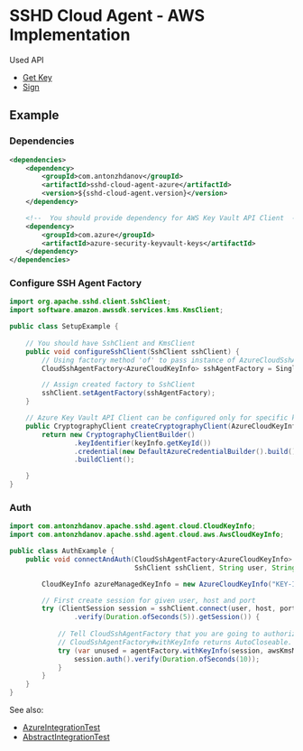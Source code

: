 # SSHD Cloud Agent - AWS Implementation

Used API
* [Get Key](https://learn.microsoft.com/en-us/rest/api/keyvault/keys/get-key/get-key?tabs=HTTP)
* [Sign](https://learn.microsoft.com/en-us/rest/api/keyvault/keys/sign/sign?tabs=HTTP)

## Example

### Dependencies

```xml
<dependencies>
    <dependency>
        <groupId>com.antonzhdanov</groupId>
        <artifactId>sshd-cloud-agent-azure</artifactId>
        <version>${sshd-cloud-agent.version}</version>
    </dependency>

    <!--  You should provide dependency for AWS Key Vault API Client  -->
    <dependency>
        <groupId>com.azure</groupId>
        <artifactId>azure-security-keyvault-keys</artifactId>
    </dependency>
</dependencies>
```

### Configure SSH Agent Factory

```java
import org.apache.sshd.client.SshClient;
import software.amazon.awssdk.services.kms.KmsClient;

public class SetupExample {
    
    // You should have SshClient and KmsClient
    public void configureSshClient(SshClient sshClient) {
        // Using factory method 'of' to pass instance of AzureCloudSshAgentProvider
        CloudSshAgentFactory<AzureCloudKeyInfo> sshAgentFactory = SingleCloudSshAgentFactory.of(new AzureCloudSshAgentProvider(this::createCryptographyClient));

        // Assign created factory to SshClient
        sshClient.setAgentFactory(sshAgentFactory);
    }

    // Azure Key Vault API Client can be configured only for specific key
    public CryptographyClient createCryptographyClient(AzureCloudKeyInfo keyInfo) {
        return new CryptographyClientBuilder()
                .keyIdentifier(keyInfo.getKeyId())
                .credential(new DefaultAzureCredentialBuilder().build())
                .buildClient();

    }
}
```

### Auth

```java
import com.antonzhdanov.apache.sshd.agent.cloud.CloudKeyInfo;
import com.antonzhdanov.apache.sshd.agent.cloud.aws.AwsCloudKeyInfo;

public class AuthExample {
    public void connectAndAuth(CloudSshAgentFactory<AzureCloudKeyInfo> agentFactory,
                               SshClient sshClient, String user, String host, int port) {

        CloudKeyInfo azureManagedKeyInfo = new AzureCloudKeyInfo("KEY-ID");

        // First create session for given user, host and port
        try (ClientSession session = sshClient.connect(user, host, port)
                .verify(Duration.ofSeconds(5)).getSession()) {
            
            // Tell CloudSshAgentFactory that you are going to authorize with azureManagedKeyInfo within session
            // CloudSshAgentFactory#withKeyInfo returns AutoCloseable. Use it to clear useless data after auth
            try (var unused = agentFactory.withKeyInfo(session, awsKmsManagedKeyInfo)) {
                session.auth().verify(Duration.ofSeconds(10));
            }
        }
    }
}
```

See also:
* [AzureIntegrationTest](..%2Fsshd-cloud-agent-test%2Fsrc%2Ftest%2Fjava%2Fcom%2Fantonzhdanov%2Fapache%2Fsshd%2Fagent%2Fcloud%2Fazure%2FAzureIntegrationTest.java)
* [AbstractIntegrationTest](..%2Fsshd-cloud-agent-test%2Fsrc%2Ftest%2Fjava%2Fcom%2Fantonzhdanov%2Fapache%2Fsshd%2Fagent%2Fcloud%2FAbstractIntegrationTest.java)